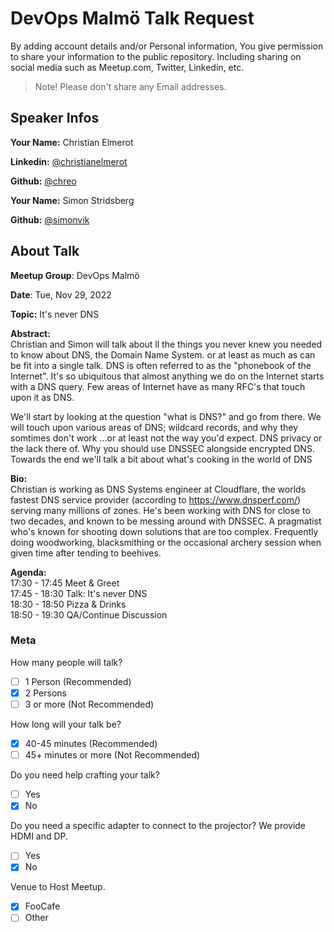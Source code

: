 # DevOps Malmö Talk Request
By adding account details and/or Personal information, You give permission to share your information to the public repository.
Including sharing on social media such as Meetup.com, Twitter, Linkedin, etc.
> Note! Please don't share any Email addresses.

## Speaker Infos

**Your Name:** Christian Elmerot

**Linkedin:** [@christianelmerot](https://www.linkedin.com/in/christianelmerot/)

**Github:** [@chreo](https://github.com/chreo/)

**Your Name:** Simon Stridsberg

**Github:** [@simonvik](https://github.com/simonvik/)


## About Talk

**Meetup Group**: DevOps Malmö

**Date**: Tue, Nov 29, 2022

**Topic:** It's never DNS

**Abstract:**<br/>
Christian and Simon will talk about ll the things you never knew you needed to know about DNS, the Domain Name System. or at least as much as can be fit into a single talk.
DNS is often referred to as the "phonebook of the Internet". It's so ubiquitous that almost anything we do on the Internet starts with a DNS query. Few areas of Internet have as many RFC's that touch upon it as DNS.

We'll start by looking at the question "what is DNS?" and go from there. We will touch upon various areas of DNS; wildcard records, and why they somtimes don't work ...or at least not the way you'd expect. DNS privacy or the lack there of. Why you should use DNSSEC alongside encrypted DNS. Towards the end we'll talk a bit about what's cooking in the world of DNS 


**Bio:**<br/>
Christian is working as DNS Systems engineer at Cloudflare, the worlds fastest DNS service provider (according to https://www.dnsperf.com/) serving many millions of zones. He's been working with DNS for close to two decades, and known to be messing around with DNSSEC. A pragmatist who's known for shooting down solutions that are too complex. Frequently doing woodworking, blacksmithing or the occasional archery session when given time after tending to beehives.

**Agenda:**<br/>
17:30 - 17:45 Meet & Greet<br/>
17:45 - 18:30 Talk: It's never DNS<br/>
18:30 - 18:50 Pizza & Drinks<br/>
18:50 - 19:30 QA/Continue Discussion

### Meta

How many people will talk?
- [ ] 1 Person (Recommended)
- [x] 2 Persons
- [ ] 3 or more (Not Recommended)

How long will your talk be?
- [x] 40-45 minutes (Recommended)
- [ ] 45+ minutes or more (Not Recommended)

Do you need help crafting your talk?
- [ ] Yes
- [x] No

Do you need a specific adapter to connect to the projector? We provide HDMI and DP.
- [ ] Yes
- [x] No

Venue to Host Meetup.
- [x] FooCafe
- [ ] Other
